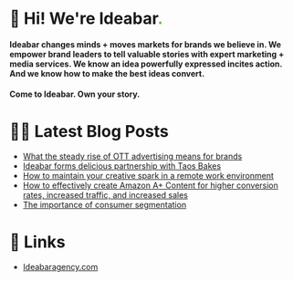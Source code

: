 # 👋 Hi! We're Ideabar<span style="color:#6bbe4a">.</span>

#### Ideabar changes minds + moves markets for brands we believe in. We empower brand leaders to tell valuable stories with expert marketing + media services. We know an idea powerfully expressed incites action. And we know how to make the best ideas convert.
#### Come to Ideabar. Own your story.

# 👩‍💻  Latest Blog Posts
<!-- BLOG-POST-LIST:START -->
- [What the steady rise of OTT advertising means for brands](https://ideabaragency.com/news/what-the-steady-rise-of-ott-advertising-means-for-brands/)
- [Ideabar forms delicious partnership with Taos Bakes](https://ideabaragency.com/news/ideabar-forms-delicious-partnership-with-taos-bakes/)
- [How to maintain your creative spark in a remote work environment](https://ideabaragency.com/news/how-to-maintain-your-creative-spark-in-a-remote-work-environment/)
- [How to effectively create Amazon A+ Content for higher conversion rates, increased traffic, and increased sales](https://ideabaragency.com/news/how-to-effectively-create-amazon-a-content-for-higher-conversion-rates-increased-traffic-and-increased-sales/)
- [The importance of consumer segmentation](https://ideabaragency.com/news/the-importance-of-consumer-segmentation/)
<!-- BLOG-POST-LIST:END -->

# 🔗  Links
- [Ideabaragency.com](https://ideabaragency.com)
